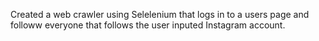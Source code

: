 Created a web crawler using Selelenium that logs in to a users page and followw everyone that follows the user inputed Instagram account. 